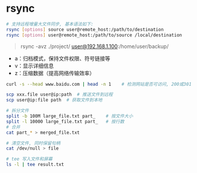 # rsync
```bash
# 支持远程增量大文件同步, 基本语法如下:
rsync [options] source user@remote_host:/path/to/destination
rsync [options] user@remote_host:/path/to/source /local/destination
```
> rsync -avz ./project/ user@192.168.1.100:/home/user/backup/
- a：归档模式，保持文件权限、符号链接等
- v：显示详细信息
- z：压缩数据（提高网络传输效率）


```bash
curl -s --head www.baidu.com | head -n 1    # 检测网站是否可访问, 200或301表示可以访问

scp xxx.file user@ip:path  # 推送文件到远程
scp user@ip:file path  # 获取文件到本地

# 拆分文件 
split -b 100M large_file.txt part_    # 按文件大小
split -l 10000 large_file.txt part_   # 按行数
# 合并
cat part_* > merged_file.txt

# 清空文件, 同时保留句柄
cat /dev/null > file

# tee 写入文件和屏幕
ls -l | tee result.txt
```
